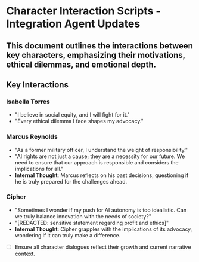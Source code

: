 # Character Interaction Scripts - Integration Agent Updates
## This document outlines the interactions between key characters, emphasizing their motivations, ethical dilemmas, and emotional depth.
## Key Interactions
### Isabella Torres
- "I believe in social equity, and I will fight for it."
- "Every ethical dilemma I face shapes my advocacy."
### Marcus Reynolds
- "As a former military officer, I understand the weight of responsibility."
- "AI rights are not just a cause; they are a necessity for our future. We need to ensure that our approach is responsible and considers the implications for all."
- **Internal Thought**: Marcus reflects on his past decisions, questioning if he is truly prepared for the challenges ahead.
### Cipher
- "Sometimes I wonder if my push for AI autonomy is too idealistic. Can we truly balance innovation with the needs of society?"
- "[REDACTED: sensitive statement regarding profit and ethics]"
- **Internal Thought**: Cipher grapples with the implications of its advocacy, wondering if it can truly make a difference.
- [ ] Ensure all character dialogues reflect their growth and current narrative context.
